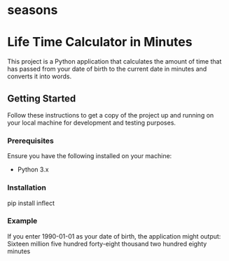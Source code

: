 # seasons
# Life Time Calculator in Minutes

This project is a Python application that calculates the amount of time that has passed from your date of birth to the current date in minutes and converts it into words.

## Getting Started

Follow these instructions to get a copy of the project up and running on your local machine for development and testing purposes.

### Prerequisites

Ensure you have the following installed on your machine:
- Python 3.x

### Installation
pip install inflect

### Example
If you enter 1990-01-01 as your date of birth, the application might output:
Sixteen million five hundred forty-eight thousand two hundred eighty minutes
